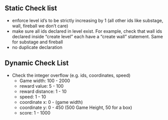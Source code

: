## Static Check list
- enforce level id’s to be strictly increasing by 1
  (all other ids like substage, wall, fireball we don’t care)
- make sure all ids declared in level exist. 
  For example, check that wall ids declared inside “create level” each have a “create wall” statement. Same for 
  substage and fireball
- no duplicate declaration
  
## Dynamic Check List
- Check the integer overflow (e.g. ids, coordinates, speed)
  - Game width: 100 - 2000
  - reward value: 5 - 100
  - reward distance: 1 - 10
  - speed: 1 - 10
  - coordinate x: 0 - (game width)
  - coordinate y: 0 - 450 (500 Game Height, 50 for a box)
  - score: 1 - 1000